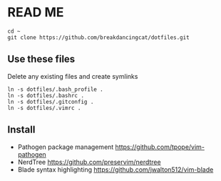 # READ ME 
```
cd ~
git clone https://github.com/breakdancingcat/dotfiles.git
```

## Use these files
Delete any existing files and create symlinks 
```
ln -s dotfiles/.bash_profile .
ln -s dotfiles/.bashrc .
ln -s dotfiles/.gitconfig .
ln -s dotfiles/.vimrc .
```

## Install
* Pathogen package management https://github.com/tpope/vim-pathogen
* NerdTree https://github.com/preservim/nerdtree
* Blade syntax highlighting https://github.com/jwalton512/vim-blade
